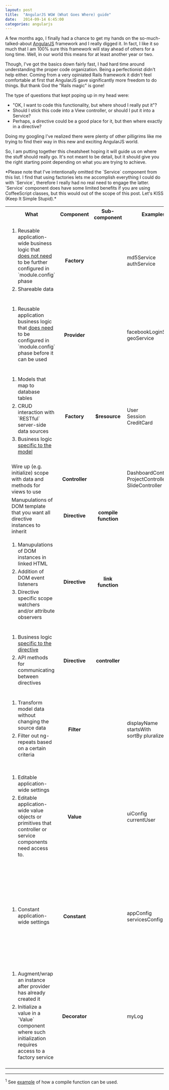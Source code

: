 ```yaml
---
layout: post
title:  "AngularJS WGW (What Goes Where) guide"
date:   2014-09-14 6:45:00
categories: angularjs
---
```


A few months ago, I finally had a chance to get my hands on the so-much-talked-about
[AngularJS](https://angularjs.org/) framework and I really digged it. In fact, 
I like it so much that I am 100% sure this framework will stay ahead of others 
for a long time. Well, in our world this means for at least another year or two.

Though, I've got the basics down fairly fast, I had hard time around understanding
the proper code organization. Being a perfectionist didn't help either. Coming from a very
opiniated Rails framework it didn't feel comfortable at first that AngularJS gave
significantly more freedom to do things. But thank God the "Rails magic" is gone!

The type of questions that kept poping up  in my head were: 

* "OK, I want to code this functionality, but where shoud I really put it"? 
* Should I stick this code into a View controller, or should I put it into a Service? 
* Perhaps, a directive could be a good place for it, but then where exactly in a directive? 

Doing my googling I've realized there were plenty of other pilligrims like me 
trying to find their way in this new and exciting AngularJS world.

So, I am putting together this cheatsheet hoping it will guide us on where the stuff 
should really go. It's not meant to be detail, but it should give you the right
starting point depending on what you are trying to achieve.


<div class="alert alert-warning">
<i class="fa fa-bell-o fa-2x"></i>
  *Please note that I've intentionally omitted the `Service` component from this list. 
  I find that using factories lets me accomplish everything I could do with 
  `Service`, therefore I really had no real need to engage the latter. `Service`
  component does have some limited benefits if you are using CoffeeScript classes, 
  but this would out of the scope of this post. Let's KISS (Keep It Simple Stupid).*
</div>

<style>
  table#angular-table > tbody > tr > td:nth-child(1) {
    width: 30%;
    padding-left: 20px;
  }
  table#angular-table > tbody > tr > td:nth-child(1) > ol {
    padding-left: 20px;
  }
  table#angular-table > tbody > tr > td li {
    padding-bottom: 5px;
  }
  table#angular-table > tbody > tr > td:nth-child(2),
  table#angular-table > tbody > tr > td:nth-child(3) {
    font-weight: bold;
    text-align: center;
  }
</style>

<table id="angular-table" class="table table-striped table-bordered">
  <tr>
    <th class="text-center">What</th>
    <th class="text-center">Component</th>
    <th class="text-center">Sub-component</th>
    <th class="text-center">Examples</th>
    <th class="text-center">Notes</th>
  </tr>
  <tr>
    <td>
      <ol>
        <li>
         Reusable application-wide business logic that <u>does&nbsp;not&nbsp;need</u> 
         to be further configured in `module.config` phase
        </li>
        <li>Shareable data</li>
      </ol>
    </td>
    <td>Factory</td>
    <td></td>
    <td>
      md5Service<br/>
      authService
    </td>
    <td>
      These are generally refered to as `application services` or simply `services`.
      Do not confuse it with the name of AngularJS `Service` component that we've 
      excluded from this post`.
    </td>
  </tr>
  <tr>
    <td>
      <ol>
        <li>Reusable application business logic that <u>does&nbsp;need</u> to be 
        configured in `module.config` phase before it can be used</li>
      </ol>
    </td>
    <td>Provider</td>
    <td></td>
    <td>
      facebookLoginService<br/>
      geoService
    </td>
    <td>Examples of such configurations may include setting Facebook application id or
        an API key for accessing geolocation service.
    </td>
  </tr>
  <tr>
    <td>
      <ol>
        <li>Models that map to database tables</li>
        <li>CRUD interaction with `RESTful` server-side data sources</li>
        <li>Business logic <u>specific to the model</u> </li>
      </ol>
    </td>
    <td>Factory</td>
    <td>$resource</td>
    <td>
      User<br/>
      Session<br/>
      CreditCard</td>
    <td></td>
  </tr>
  <tr>
    <td>
      Wire up (e.g. initialize) scope with data and methods for views to use
    </td>
    <td>Controller</td>
    <td></td>
    <td>
      DashboardController<br/>
      ProjectController<br/>
      SlideController
    </td>
    <td></td>
  </tr>
  <tr>
    <td>
      Manupulations of DOM template that you want all directive instances to inherit
    </td>
    <td>Directive</td>
    <td>compile<br/> function</td>
    <td></td>
    <td>Rarely used<sup>1</sup>. Does not have access to scope.</td>
  </tr>
  <tr>
    <td>
      <ol>
        <li>Manupulations of DOM instances in linked HTML</li>
        <li>Addition of DOM event listeners</li>
        <li>Directive specific scope watchers and/or attribute observers</li>
      </ol>
    </td>
    <td>Directive</td>
    <td>link<br/> function</td>
    <td></td>
    <td>By link function I mean `post-link` function</td>
  </tr>
  <tr>
    <td>
      <ol>
        <li>Business logic <u>specific to the directive</u></li>
        <li>API methods for communicating between directives</li>
      </ol>
    </td>
    <td>Directive</td>
    <td>controller</td>
    <td></td>
    <td>
      A directive wishing to access controller methods of another directive
      needs to explicitly require it
    </td>
  </tr>
  <tr>
    <td>
    <ol>
      <li>Transform model data without changing the source data</li>
      <li>Filter out ng-repeats based on a certain criteria</li>
    </ol>
    </td>
    <td>Filter</td>
    <td></td>
    <td>
      displayName<br/>
      startsWith<br/>
      sortBy
      pluralize
    </td>
    <td></td>
  </tr>
  <tr>
    <td>
      <ol>
        <li>Editable application-wide settings</li>
        <li>Editable application-wide value objects or primitives 
            that controller or service components need access to. 
        </li>
      </ol>
    </td>
    <td>Value</td>
    <td></td>
    <td>
      uiConfig<br/>
      currentUser</td>
    <td><u>Cannot be</u> injected into the 
      `module.config` phase, but can be altered by a `Decorator`.
    Examples could include an object that tracks currently logged in user 
    properties or any other object, properties of which you want to access in
    various parts of your application</td>
  </tr>
  <tr>
    <td>
      <ol>
        <li>Constant application-wide settings</li>
      </ol>
    </td>
    <td>Constant</td>
    <td></td>
    <td>
      appConfig<br/>
      servicesConfig
    </td>
    <td>Besides controller and a service, Constant <u>can also be injected</u> 
        into the `module.config` phase. Constants cannot be altered by a 
        `Decorator`. Avoid modifying the Constant. If you need an editable object
        or value, use `Value` component/provider instead.
    </td>
  </tr>
   <tr>
    <td>
      <ol>
        <li>Augment/wrap an instance after provider has already created it</li>
        <li>Initialize a value in a `Value` component where such initialization 
            requires access to a factory service</li>
      </ol>
    </td>
    <td>Decorator</td>
    <td></td>
    <td>myLog</td>
    <td>
      If you simply want to replace an instance, then using `Factory` or `Value`
      component is musch simpler
    </td>
  </tr>
</table>

___
<sup>1</sup> See [example](http://stackoverflow.com/questions/13852248/how-to-write-a-double-and-a-ntimes-directive-for-angularjs/13873098#13873098)
of how a compile function can be used.

